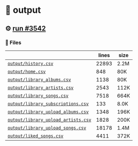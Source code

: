 # 📝  output 

## ⚙️ [run #3542](https://github.com/jwenerd/ytm-dl/actions/runs/13457214647)

### 📁 Files

|                                                                         |lines|size|
|-------------------------------------------------------------------------|-----|----|
|[`output/history.csv` ](output/history.csv)                              |22893|2.2M|
|[`output/home.csv` ](output/home.csv)                                    |848  |80K |
|[`output/library_albums.csv` ](output/library_albums.csv)                |1138 |80K |
|[`output/library_artists.csv` ](output/library_artists.csv)              |2543 |112K|
|[`output/library_songs.csv` ](output/library_songs.csv)                  |7518 |664K|
|[`output/library_subscriptions.csv` ](output/library_subscriptions.csv)  |133  |8.0K|
|[`output/library_upload_albums.csv` ](output/library_upload_albums.csv)  |1348 |196K|
|[`output/library_upload_artists.csv` ](output/library_upload_artists.csv)|1828 |200K|
|[`output/library_upload_songs.csv` ](output/library_upload_songs.csv)    |18178|1.4M|
|[`output/liked_songs.csv` ](output/liked_songs.csv)                      |4411 |372K|